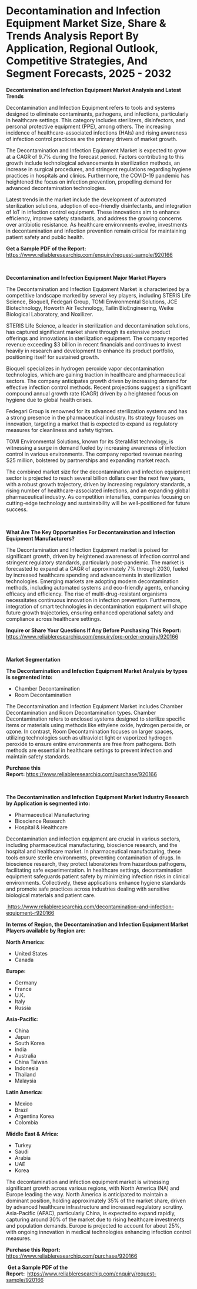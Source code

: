 <p><h1>Decontamination and Infection Equipment Market Size, Share & Trends Analysis Report By Application, Regional Outlook, Competitive Strategies, And Segment Forecasts, 2025 - 2032</h1></p><p><strong>Decontamination and Infection Equipment Market Analysis and Latest Trends</strong></p>
<p><p>Decontamination and Infection Equipment refers to tools and systems designed to eliminate contaminants, pathogens, and infections, particularly in healthcare settings. This category includes sterilizers, disinfectors, and personal protective equipment (PPE), among others. The increasing incidence of healthcare-associated infections (HAIs) and rising awareness of infection control practices are the primary drivers of market growth.</p><p>The Decontamination and Infection Equipment Market is expected to grow at a CAGR of 9.7% during the forecast period. Factors contributing to this growth include technological advancements in sterilization methods, an increase in surgical procedures, and stringent regulations regarding hygiene practices in hospitals and clinics. Furthermore, the COVID-19 pandemic has heightened the focus on infection prevention, propelling demand for advanced decontamination technologies.</p><p>Latest trends in the market include the development of automated sterilization solutions, adoption of eco-friendly disinfectants, and integration of IoT in infection control equipment. These innovations aim to enhance efficiency, improve safety standards, and address the growing concerns over antibiotic resistance. As healthcare environments evolve, investments in decontamination and infection prevention remain critical for maintaining patient safety and public health.</p></p>
<p><strong>Get a Sample PDF of the Report:&nbsp;</strong> <a href="https://www.reliableresearchiq.com/enquiry/request-sample/920166?utm_campaign=3096&utm_medium=2&utm_source=Github&utm_content=ia&utm_term=18042025&utm_id=decontamination-and-infection-equipment">https://www.reliableresearchiq.com/enquiry/request-sample/920166</a></p>
<p>&nbsp;</p>
<p><strong>Decontamination and Infection Equipment Major Market Players</strong></p>
<p><p>The Decontamination and Infection Equipment Market is characterized by a competitive landscape marked by several key players, including STERIS Life Science, Bioquell, Fedegari Group, TOMI Environmental Solutions, JCE Biotechnology, Howorth Air Technology, Tailin BioEngineering, Weike Biological Laboratory, and Noxilizer. </p><p>STERIS Life Science, a leader in sterilization and decontamination solutions, has captured significant market share through its extensive product offerings and innovations in sterilization equipment. The company reported revenue exceeding $3 billion in recent financials and continues to invest heavily in research and development to enhance its product portfolio, positioning itself for sustained growth.</p><p>Bioquell specializes in hydrogen peroxide vapor decontamination technologies, which are gaining traction in healthcare and pharmaceutical sectors. The company anticipates growth driven by increasing demand for effective infection control methods. Recent projections suggest a significant compound annual growth rate (CAGR) driven by a heightened focus on hygiene due to global health crises.</p><p>Fedegari Group is renowned for its advanced sterilization systems and has a strong presence in the pharmaceutical industry. Its strategy focuses on innovation, targeting a market that is expected to expand as regulatory measures for cleanliness and safety tighten.</p><p>TOMI Environmental Solutions, known for its SteraMist technology, is witnessing a surge in demand fueled by increasing awareness of infection control in various environments. The company reported revenue nearing $25 million, bolstered by partnerships and expanding market reach.</p><p>The combined market size for the decontamination and infection equipment sector is projected to reach several billion dollars over the next few years, with a robust growth trajectory, driven by increasing regulatory standards, a rising number of healthcare-associated infections, and an expanding global pharmaceutical industry. As competition intensifies, companies focusing on cutting-edge technology and sustainability will be well-positioned for future success.</p></p>
<p>&nbsp;</p>
<p><strong>What Are The Key Opportunities For Decontamination and Infection Equipment Manufacturers?</strong></p>
<p><p>The Decontamination and Infection Equipment market is poised for significant growth, driven by heightened awareness of infection control and stringent regulatory standards, particularly post-pandemic. The market is forecasted to expand at a CAGR of approximately 7% through 2030, fueled by increased healthcare spending and advancements in sterilization technologies. Emerging markets are adopting modern decontamination methods, including automated systems and eco-friendly agents, enhancing efficacy and efficiency. The rise of multi-drug-resistant organisms necessitates continuous innovation in infection prevention. Furthermore, integration of smart technologies in decontamination equipment will shape future growth trajectories, ensuring enhanced operational safety and compliance across healthcare settings.</p></p>
<p><strong>Inquire or Share Your Questions If Any Before Purchasing This Report:</strong> <a href="https://www.reliableresearchiq.com/enquiry/pre-order-enquiry/920166?utm_campaign=3096&utm_medium=2&utm_source=Github&utm_content=ia&utm_term=18042025&utm_id=decontamination-and-infection-equipment">https://www.reliableresearchiq.com/enquiry/pre-order-enquiry/920166</a></p>
<p>&nbsp;</p>
<p><strong>Market Segmentation</strong></p>
<p><strong>The Decontamination and Infection Equipment Market Analysis by types is segmented into:</strong></p>
<p><ul><li>Chamber Decontamination</li><li>Room Decontamination</li></ul></p>
<p><p>The Decontamination and Infection Equipment Market includes Chamber Decontamination and Room Decontamination types. Chamber Decontamination refers to enclosed systems designed to sterilize specific items or materials using methods like ethylene oxide, hydrogen peroxide, or ozone. In contrast, Room Decontamination focuses on larger spaces, utilizing technologies such as ultraviolet light or vaporized hydrogen peroxide to ensure entire environments are free from pathogens. Both methods are essential in healthcare settings to prevent infection and maintain safety standards.</p></p>
<p><strong>Purchase this Report:&nbsp;</strong><a href="https://www.reliableresearchiq.com/purchase/920166?utm_campaign=3096&utm_medium=2&utm_source=Github&utm_content=ia&utm_term=18042025&utm_id=decontamination-and-infection-equipment">https://www.reliableresearchiq.com/purchase/920166</a></p>
<p>&nbsp;</p>
<p><strong>The Decontamination and Infection Equipment Market Industry Research by Application is segmented into:</strong></p>
<p><ul><li>Pharmaceutical Manufacturing</li><li>Bioscience Research</li><li>Hospital & Healthcare</li></ul></p>
<p><p>Decontamination and infection equipment are crucial in various sectors, including pharmaceutical manufacturing, bioscience research, and the hospital and healthcare market. In pharmaceutical manufacturing, these tools ensure sterile environments, preventing contamination of drugs. In bioscience research, they protect laboratories from hazardous pathogens, facilitating safe experimentation. In healthcare settings, decontamination equipment safeguards patient safety by minimizing infection risks in clinical environments. Collectively, these applications enhance hygiene standards and promote safe practices across industries dealing with sensitive biological materials and patient care.</p></p>
<p><a href="https://www.reliableresearchiq.com/decontamination-and-infection-equipment-r920166?utm_campaign=3096&utm_medium=2&utm_source=Github&utm_content=ia&utm_term=18042025&utm_id=decontamination-and-infection-equipment">&nbsp;https://www.reliableresearchiq.com/decontamination-and-infection-equipment-r920166</a></p>
<p><strong>In terms of Region, the Decontamination and Infection Equipment Market Players available by Region are:</strong></p>
<p>
    <p> <strong> North America: </strong>
        <ul>
            <li>United States</li>
            <li>Canada</li>
        </ul>
        </p> 
    <p> <strong> Europe: </strong>
        <ul>
            <li>Germany</li>
            <li>France</li>
            <li>U.K.</li>
            <li>Italy</li>
            <li>Russia</li>
        </ul>
        </p> 
    <p> <strong> Asia-Pacific: </strong>
        <ul>
            <li>China</li>
            <li>Japan</li>
            <li>South Korea</li>
            <li>India</li>
            <li>Australia</li>
            <li>China Taiwan</li>
            <li>Indonesia</li>
            <li>Thailand</li>
            <li>Malaysia</li>
        </ul>
        </p> 
    <p> <strong> Latin America: </strong>
        <ul>
            <li>Mexico</li>
            <li>Brazil</li>
            <li>Argentina Korea</li>
            <li>Colombia</li>
        </ul>
        </p> 
    <p> <strong> Middle East & Africa: </strong>
        <ul>
            <li>Turkey</li>
            <li>Saudi</li>
            <li>Arabia</li>
            <li>UAE</li>
            <li>Korea</li>
        </ul>
    </p>
    </p>
<p><p>The decontamination and infection equipment market is witnessing significant growth across various regions, with North America (NA) and Europe leading the way. North America is anticipated to maintain a dominant position, holding approximately 35% of the market share, driven by advanced healthcare infrastructure and increased regulatory scrutiny. Asia-Pacific (APAC), particularly China, is expected to expand rapidly, capturing around 30% of the market due to rising healthcare investments and population demands. Europe is projected to account for about 25%, with ongoing innovation in medical technologies enhancing infection control measures.</p></p>
<p><strong>Purchase this Report: </strong><a href="https://www.reliableresearchiq.com/purchase/920166?utm_campaign=3096&utm_medium=2&utm_source=Github&utm_content=ia&utm_term=18042025&utm_id=decontamination-and-infection-equipment">https://www.reliableresearchiq.com/purchase/920166</a></p>
<p>&nbsp;<strong>Get a Sample PDF of the Report:&nbsp;&nbsp;</strong><a href="https://www.reliableresearchiq.com/enquiry/request-sample/920166?utm_campaign=3096&utm_medium=2&utm_source=Github&utm_content=ia&utm_term=18042025&utm_id=decontamination-and-infection-equipment">https://www.reliableresearchiq.com/enquiry/request-sample/920166</a></p>
<p><strong></strong></p>
<p><p></p><p></p><p></p></p>